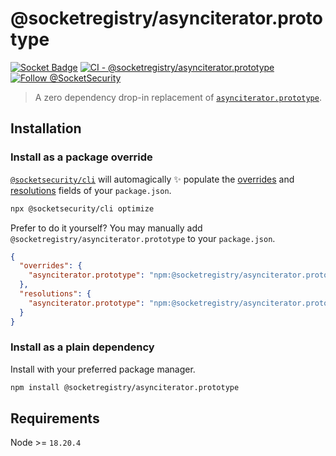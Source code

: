 # @socketregistry/asynciterator.prototype

[![Socket Badge](https://socket.dev/api/badge/npm/package/@socketregistry/asynciterator.prototype)](https://socket.dev/npm/package/@socketregistry/asynciterator.prototype)
[![CI - @socketregistry/asynciterator.prototype](https://github.com/SocketDev/socket-registry-js/actions/workflows/test.yml/badge.svg)](https://github.com/SocketDev/socket-registry-js/actions/workflows/test.yml)
[![Follow @SocketSecurity](https://img.shields.io/twitter/follow/SocketSecurity?style=social)](https://twitter.com/SocketSecurity)

> A zero dependency drop-in replacement of
> [`asynciterator.prototype`](https://www.npmjs.com/package/asynciterator.prototype).

## Installation

### Install as a package override

[`@socketsecurity/cli`](https://www.npmjs.com/package/@socketsecurity/cli) will
automagically :sparkles: populate the
[overrides](https://docs.npmjs.com/cli/v9/configuring-npm/package-json#overrides)
and [resolutions](https://yarnpkg.com/configuration/manifest#resolutions) fields
of your `package.json`.

```sh
npx @socketsecurity/cli optimize
```

Prefer to do it yourself? You may manually add
`@socketregistry/asynciterator.prototype` to your `package.json`.

```json
{
  "overrides": {
    "asynciterator.prototype": "npm:@socketregistry/asynciterator.prototype@^1"
  },
  "resolutions": {
    "asynciterator.prototype": "npm:@socketregistry/asynciterator.prototype@^1"
  }
}
```

### Install as a plain dependency

Install with your preferred package manager.

```sh
npm install @socketregistry/asynciterator.prototype
```

## Requirements

Node &gt;= `18.20.4`
